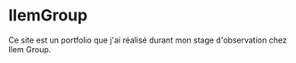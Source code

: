 # IlemGroup
Ce site est un portfolio que j'ai réalisé durant mon stage d'observation chez Ilem Group.
